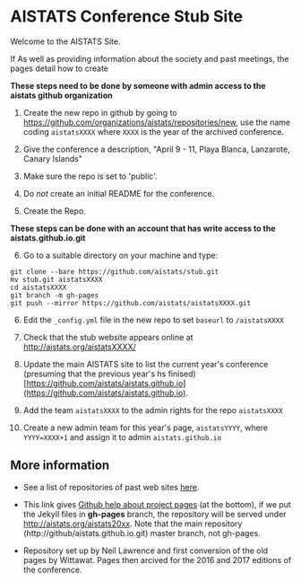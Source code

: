 # AISTATS Conference Stub Site

Welcome to the AISTATS Site.

If As well as providing information about the society and past meetings, the pages detail how to create 

**These steps need to be done by someone with admin access to the aistats github organization**

1. Create the new repo in github by going to <https://github.com/organizations/aistats/repositories/new>, use the name coding `aistatsXXXX` where `XXXX` is the year of the archived conference. 

2. Give the conference a description, "April 9 - 11, Playa Blanca, Lanzarote, Canary Islands"

3. Make sure the repo is set to 'public'.

4. Do *not* create an initial README for the conference. 

5. Create the Repo.

**These steps can be done with an account that has write access to the aistats.github.io.git**

6. Go to a suitable directory on your machine and type:

```
git clone --bare https://github.com/aistats/stub.git
mv stub.git aistatsXXXX
cd aistatsXXXX
git branch -m gh-pages
git push --mirror https://github.com/aistats/aistatsXXXX.git
```
6. Edit the `_config.yml` file in the new repo to set `baseurl` to `/aistatsXXXX`

7. Check that the stub website appears online at http://aistats.org/aistatsXXXX/

8. Update the main AISTATS site to list the current year's conference (presuming that the previous year's hs finised) [https://github.com/aistats/aistats.github.io](https://github.com/aistats/aistats.github.io).

9. Add the team `aistatsXXXX` to the admin rights for the repo `aistatsXXXX`

10. Create a new admin team for this year's page, `aistatsYYYY`, where `YYYY=XXXX+1` and assign it to admin `aistats.github.io` 

## More information

* See  a list of repositories of past web sites [here](https://github.com/aistats/).

* This link gives [Github help about project
pages](https://help.github.com/articles/user-organization-and-project-pages/)
(at the bottom), if we put the Jekyll files in **gh-pages** branch, the repository
will be served under http://aistats.org/aistats20xx. Note that the main
repository (http://github/aistats.github.io.git) master branch, not gh-pages.


* Repository set up by Neil Lawrence and first conversion of the old pages by Wittawat. Pages then arcived for the 2016 and 2017 editions of the conference. 

